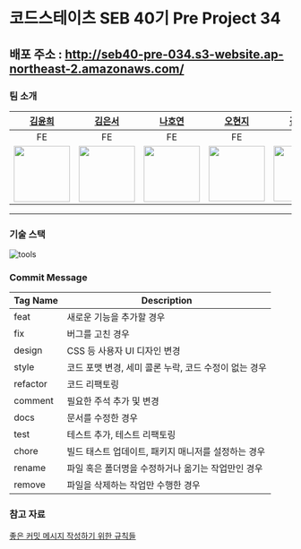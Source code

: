 # 코드스테이츠 SEB 40기 Pre Project 34


## 배포 주소 : http://seb40-pre-034.s3-website.ap-northeast-2.amazonaws.com/
### 팀 소개
|[김윤희](https://github.com/kyh1685)|[김은서](https://github.com/EUNSEO814)|[나호연](https://github.com/nahoyeon)|[오현지](https://github.com/opc13579)|[김찬중](https://github.com/ClimberCode)|[김현욱](https://github.com/oasis791)|[이주영](https://github.com/homebird9)|
|:---:|:---:|:---:|:---:|:---:|:---:|:---:|
|FE|FE|FE|FE|BE|BE|BE|
|<img src="https://avatars.githubusercontent.com/u/62630941?v=4" width="100">|<img src="https://avatars.githubusercontent.com/u/97860973?s…00&u=283d254fe2aee49934315015d0231f60846ddd17&v=4" width="100">|<img src="https://avatars.githubusercontent.com/u/91938347?s=400&u=7c01e6702381f4e9cfc9cf83d99dea7ee4996a88&v=4" width="100">|<img src="https://user-images.githubusercontent.com/107424698/198162060-0f6ac665-f9d7-4ef5-b504-8f448a47e0e3.jpeg" width="100" height="99">|<img src="https://avatars.githubusercontent.com/u/107402848?s=400&u=49c5663085a62585c413787c0bee12c27959163d&v=4" width="100" height="99">|<img src="https://avatars.githubusercontent.com/u/61817672?v=4" width="100">|<img src="https://avatars.githubusercontent.com/u/107456299?s=400&u=298e050f6b18e0d0c3ed502f1930a55cc0551434&v=4" width="100">|

---
### 기술 스택
<img src="https://i.ibb.co/w4FXykx/tools.png" alt="tools" border="0">

### Commit Message
|Tag Name|Description|
|------|---|
|feat|새로운 기능을 추가할 경우|
|fix|버그를 고친 경우|
|design|CSS 등 사용자 UI 디자인 변경|
|style|코드 포맷 변경, 세미 콜론 누락, 코드 수정이 없는 경우|
|refactor|코드 리팩토링|
|comment|필요한 주석 추가 및 변경|
|docs|문서를 수정한 경우|
|test|테스트 추가, 테스트 리팩토링|
|chore|빌드 태스트 업데이트, 패키지 매니저를 설정하는 경우|
|rename|파일 혹은 폴더명을 수정하거나 옮기는 작업만인 경우|
|remove|파일을 삭제하는 작업만 수행한 경우|

### 참고 자료
[좋은 커밋 메시지 작성하기 위한 규칙들](https://beomseok95.tistory.com/328)
